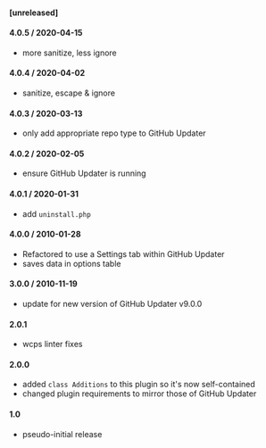 #### [unreleased]

#### 4.0.5 / 2020-04-15
* more sanitize, less ignore

#### 4.0.4 / 2020-04-02
* sanitize, escape & ignore

#### 4.0.3 / 2020-03-13
* only add appropriate repo type to GitHub Updater

#### 4.0.2 / 2020-02-05
* ensure GitHub Updater is running

#### 4.0.1 / 2020-01-31
* add `uninstall.php`

#### 4.0.0 / 2010-01-28
* Refactored to use a Settings tab within GitHub Updater
* saves data in options table

#### 3.0.0 / 2010-11-19
* update for new version of GitHub Updater v9.0.0

#### 2.0.1
* wcps linter fixes

#### 2.0.0
* added `class Additions` to this plugin so it's now self-contained
* changed plugin requirements to mirror those of GitHub Updater

#### 1.0
* pseudo-initial release
